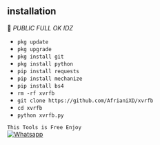 ## <b>installation</b>

🔰 _PUBLIC FULL OK IDZ_


- `pkg update`
- `pkg upgrade`
- `pkg install git`
- `pkg install python`
- `pip install requests`
- `pip install mechanize`
- `pip install bs4`
- `rm -rf xvrfb`
- `git clone https://github.com/AfrianiXD/xvrfb`
- `cd xvrfb`
- `python xvrfb.py`
     

 ```This Tools is Free Enjoy ```</br>
 [![Whatsapp](https://img.shields.io/badge/Whatsapp-ApriliaXD-deepgreen?style=flat-square&logo=whatsapp)](https://wa.me/+6287889853946)
